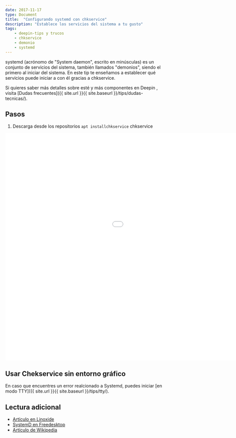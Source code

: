 ```yaml
---
date: 2017-11-17
type: Document
title:  "Configurando systemd con chkservice"
description: "Establece los servicios del sistema a tu gusto"
tags:
    - deepin-tips y trucos
    - chkservice
    - demonio
    - systemd
---
```


systemd (acrónomo de "System daemon", escrito en minúsculas) es un conjunto de servicios del sistema, también llamados "demonios", siendo el primero al iniciar del sistema. En este tip te enseñamos a establecer qué servicios puede iniciar a con él gracias a chkservice.

Si quieres saber más detalles sobre esté y más componentes en Deepin , visita [Dudas frecuentes]({{ site.url }}{{ site.baseurl }}/tips/dudas-tecnicas/).

## Pasos
1. Descarga desde los repositorios `apt installchkservice`
chkservice
<div class="flex-video">
        <iframe width="1280" height="720" src="//www.youtube.com/embed/A_VM9XSBaus" frameborder="0" allowfullscreen></iframe>
</div>

## Usar Chekservice sin entorno gráfico

En caso que encuentres un error realcionado a Systemd, puedes iniciar [en modo TTY]({{ site.url }}{{ site.baseurl }}/tips/tty/).

## Lectura adicional
* [Artículo en Linoxide](https://linoxide.com/linux-how-to/chkservice-systemd-units-management/)
* [SystemD en Freedesktop](https://www.freedesktop.org/wiki/Software/systemd/)
* [Artículo de Wikipedia](https://en.wikipedia.org/wiki/Systemd)
